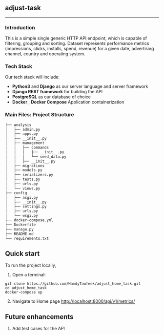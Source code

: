 ## adjust-task

-----    
    
### Introduction

This is a simple single generic HTTP API endpoint, which is capable of filtering, grouping and sorting. 
Dataset represents performance metrics (impressions, clicks, installs, spend, revenue) for a given date, 
advertising channel, country and operating system.

### Tech Stack

Our tech stack will include:

* **Python3** and **Django** as our server language and server framework
* **Django REST framework** for building the API
* **PostgreSQL** as our database of choice
* **Docker** , **Docker Compose** Application containerization 


### Main Files: Project Structure
```sh
├── analysis
│   ├── admin.py
│   ├── apps.py
│   ├── __init__.py
│   ├── management
│   │   ├── commands
│   │   │   ├── __init__.py
│   │   │   └── seed_data.py
│   │   ├── __init__.py
│   ├── migrations
│   ├── models.py
│   ├── serializers.py
│   ├── tests.py
│   ├── urls.py
│   └── views.py
├── config
│   ├── asgi.py
│   ├── __init__.py
│   ├── settings.py
│   ├── urls.py
│   └── wsgi.py
├── docker-compose.yml
├── Dockerfile
├── manage.py
├── README.md
└── requirements.txt
```

## Quick start

To run the project locally,

1. Open a terminal:
  ```shell
  git clone https://github.com/HamdyTawfeek/adjust_home_task.git
  cd adjust_home_task
  docker-compose up
  ```

2. Navigate to Home page [http://localhost:8000/api/v1/metrics/](http://localhost:8000/api/v1/metrics/)


## Future enhancements

1. Add test cases for the API